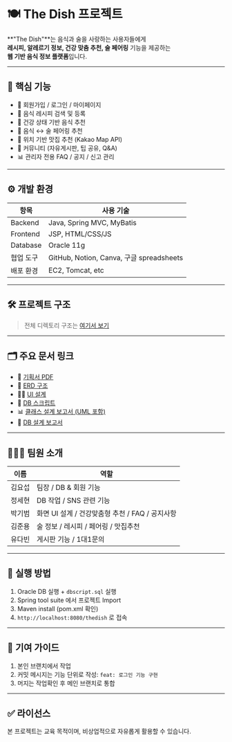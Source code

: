 # 🍽️ The Dish 프로젝트

**"The Dish"**는 음식과 술을 사랑하는 사용자들에게  
**레시피, 알레르기 정보, 건강 맞춤 추천, 술 페어링** 기능을 제공하는  
**웹 기반 음식 정보 플랫폼**입니다.

---

## 📌 핵심 기능

- 🔐 회원가입 / 로그인 / 마이페이지
- 🍲 음식 레시피 검색 및 등록
- 🧠 건강 상태 기반 음식 추천
- 🍷 음식 ↔ 술 페어링 추천
- 📍 위치 기반 맛집 추천 (Kakao Map API)
- 💬 커뮤니티 (자유게시판, 팁 공유, Q&A)
- 📊 관리자 전용 FAQ / 공지 / 신고 관리

---

## ⚙️ 개발 환경

| 항목 | 사용 기술 |
|------|-----------|
| Backend | Java, Spring MVC, MyBatis |
| Frontend | JSP, HTML/CSS/JS |
| Database | Oracle 11g |
| 협업 도구 | GitHub, Notion, Canva, 구글 spreadsheets|
| 배포 환경 | EC2, Tomcat, etc |

---

## 🛠️ 프로젝트 구조

> 전체 디렉토리 구조는 [여기서 보기](./docs/report/전체프로젝트구조.docx)  

---

## 🗂️ 주요 문서 링크

- 📘 [기획서 PDF](./docs/report/기획서.pdf)
- 🧩 [ERD 구조](./docs/erd/ERD설계.png)
- 🧑‍🎨 [UI 설계](./docs/report/UI설계.pdf)
- 🔧 [DB 스크립트](./db/ddl/dbscript.sql)
- 📊 [클래스 설계 보고서 (UML 포함)](uml/클래스설계.pdf)
- 🧾 [DB 설계 보고서](report/DB설계.pdf)

---

## 🧑‍🤝‍🧑 팀원 소개

| 이름 | 역할 |
|------|------|
| 김요섭 | 팀장 / DB & 회원 기능 |
| 정세현 | DB 작업 / SNS 관련 기능 |
| 박기범 | 화면 UI 설계 / 건강맞춤형 추천 / FAQ / 공지사항 |
| 김준용 | 술 정보 / 레시피 / 페어링 / 맛집추천 |
| 유다빈 | 게시판 기능 / 1대1문의 |

---

## 🚀 실행 방법

1. Oracle DB 실행 + `dbscript.sql` 실행
2. Spring tool suite 에서 프로젝트 Import
3. Maven install (pom.xml 확인)
4. `http://localhost:8080/thedish` 로 접속

---

## 📝 기여 가이드

1. 본인 브랜치에서 작업
2. 커밋 메시지는 기능 단위로 작성: `feat: 로그인 기능 구현`
3. 머지는 작업확인 후 메인 브랜치로 통합

---

## ✅ 라이선스

본 프로젝트는 교육 목적이며, 비상업적으로 자유롭게 활용할 수 있습니다.
